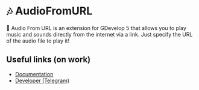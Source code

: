 # 🎶 AudioFromURL
🎵 Audio From URL is an extension for GDevelop 5 that allows you to play music and sounds directly from the internet via a link. Just specify the URL of the audio file to play it!

## Useful links (on work)
+ [Documentation](https://zotus.ru/audiofromurl)
+ [Developer (Telegram)](https://t.me/zotus)
